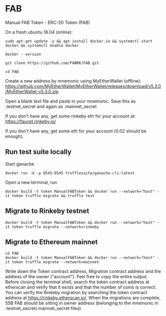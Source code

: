 # FAB
Manual FAB Token - ERC-20 Token (FAB)

On a fresh ubuntu 18.04 (online):

    sudo apt-get update -y && apt install docker.io && systemctl start docker && systemctl enable docker

    docker --version

    git clone https://github.com/FABRK/FAB.git

    cd FAB

Create a new address by mnemonic using MyEtherWallet (offline): https://github.com/MyEtherWallet/MyEtherWallet/releases/download/v5.3.0/MyEtherWallet-v5.3.0.zip

Open a blank text file and paste in your mnemonic. Save this as .testnet_secret and again as .mainnet_secret

If you don't have any, get some rinkeby eth for your account at: https://faucet.rinkeby.io/

If you don't have any, get some eth for your account (0.02 should be enough).

## Run test suite locally
Start ganache

    docker run -d -p 8545:8545 trufflesuite/ganache-cli:latest

Open a new terminal, run

    docker build -t token ManualFABToken && docker run --network="host" -it token truffle migrate && truffle test

## Migrate to Rinkeby testnet
    docker build -t token ManualFABToken && docker run --network="host" -it token truffle migrate --network=rinkeby

## Migrate to Ethereum mainnet
    cd FAB
    docker build -t token ManualFABToken && docker run --network="host" -it token truffle migrate --network=mainnet

Write down the Token contract address, Migration contract address and the address of the owner ("account"). Feel free to copy the entire output. Before closing the terminal shell, search the token contract address at etherscan and verify that it exists and that the number of coins is correct. You can verify the Rinkeby migration by searching the token contract address at https://rinkeby.etherscan.io/. When the migrations are complete, 55B FAB should be sitting in owner address (belonging to the mnemonic in .testnet_secret/.mainnet_secret files).

